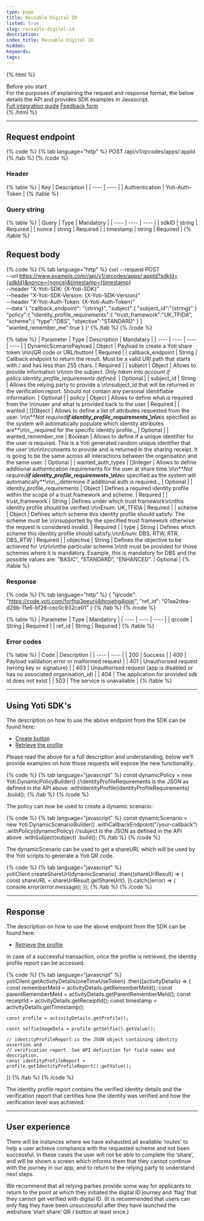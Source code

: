 ```yaml
---
type: page
title: Reusable Digital ID
listed: true
slug: reusable-digital-id
description: 
index_title: Reusable Digital ID
hidden: 
keywords: 
tags: 
---
```


{% html %}
<div class="alert-BYS">
   <div class="alert-title" id="BYS">
      Before you start
   </div>
   <div class="alert-text" >
       For the purposes of explaining the request and response format, the below details the API and provides SDK examples in Javascript.
   </div>
   <div class="alert-links"> 
         <a href="https://developers.yoti.com/digital-id/overview">Full integration guide</a>
      <a target="_self" href="https://forms.gle/aRPdfj7FQav8jycq7">Feedback form</a> 
   </div>
</div>
{% /html %}

---

## Request endpoint

{% code %}
{% tab language="http" %}
POST /api/v1/qrcodes/apps/:appId
{% /tab %}
{% /code %}

### Header

{% table %}
| Key | Description | 
| ---- | ---- | 
| Authentication | Yoti-Auth-Token | 
{% /table %}

### Query string

{% table %}
| Query | Type | Mandatory | 
| ---- | ---- | ---- | 
| sdkID | string | Required | 
| nonce | string | Required | 
| timestamp | string | Required | 
{% /table %}

## Request body

{% code %}
{% tab language="http" %}
curl --request POST \
--url https://www.example.com//api/v1/qrcodes/apps/:appId?sdkId={sdkId}&nonce={nonce}&timestamp={timestamp} \
--header "X-Yoti-SDK: {X-Yoti-SDK}" \
--header "X-Yoti-SDK-Version: {X-Yoti-SDK-Version}" \
--header "X-Yoti-Auth-Token: {X-Yoti-Auth-Token}" \
--data '{
"callback_endpoint": "{string}",
"subject":{
 "subject_id":"{string}"
}
"policy":{
 "identity_profile_requirements":{
   "trust_framework":"UK_TFIDA",
   "scheme":{
     "type":"DBS",
     "objective":"STANDARD"
  }
 }
 "wanted_remember_me":true
}
}'
{% /tab %}
{% /code %}

{% table %}
| Parameter | Type | Description | Mandatary | 
| ---- | ---- | ---- | ---- | 
| DynamicScenarioPayload | Object | Payload to create a Yoti share token \n\n(QR code or URL/button) | Required | 
| callback_endpoint | String | Callback endpoint to return the result. Must be a valid URI path that starts with / and has less than 255 chars. | Required | 
| subject | Object | Allows to provide information \n\non the subject. _Only taken into account if policy.identity_profile_requirements defined._ | Optional | 
| subject_id | String | Allows the relying party to provide a \n\nsubject_id that will be returned in the verification report. Should not contain any personal identifiable information. | Optional | 
| policy | Object | Allows to define what is required from the \n\nuser and what is provided back to the user | Required | 
| wanted | []Object | Allows to define a list of attributes requested from the user. \n\n**_Not required_**_if identity_profile_requirements__\n\n**is specified as the system will automatically populate which identity attributes are**\n\n__required for the specific identity profile._ | Optional | 
| wanted_remember_me | Boolean | Allows to define if a unique identifier for the user is required. This is a Yoti generated random unique identifier that the user \n\n\n\nconsents to provide and is returned in the sharing receipt. It is going to be the same across all interactions between the organisation and the same user. | Optional | 
| wanted_auth_types | []Integer | Allows to define additional authentication requirements for the user at share time.\n\n**_Not required_**_if identity_profile_requirements__\n\n**is specified as the system will automatically**\n\n__determine if additional auth is required._ | Optional | 
| identity_profile_requirements | Object | Defines a required identity profile within the scope of a trust framework and scheme. | Required | 
| trust_framework | String | Defines under which trust framework\n\nthis identity profile should be verified.\n\nEnum: UK_TFIDA | Required | 
| scheme | Object | Defines which scheme this identity profile should satisfy. The scheme must be \n\nsupported by the specified trust framework otherwise the request is considered invalid. | Required | 
| type | String | Defines which scheme this identity profile should satisfy.\n\nEnum: DBS, RTW, RTR, DBS_RTW | Required | 
| objective | String | Defines the objective to be achieved for \n\n\n\nthe particular scheme.\n\nIt must be provided for those schemes where it is mandatory. Example, this is mandatory for DBS and the possible values are: ”BASIC”, “STANDARD”, “ENHANCED”. | Optional | 
{% /table %}

### Response

{% code %}
{% tab language="http" %}
{
 "qrcode": "https://code.yoti.com/forfhq3peurij4ihroiehg4jgiej",
 "ref_id": "01aa2dea-d28b-11e6-bf26-cec0c932ce01"
}
{% /tab %}
{% /code %}

{% table %}
| Parameter | Type | Mandatory | 
| ---- | ---- | ---- | 
| qrcode | String | Required | 
| ref_id | String | Required | 
{% /table %}

### Error codes

{% table %}
| Code | Description | 
| ---- | ---- | 
| 200 | Success | 
| 400 | Payload validation error or malformed request | 
| 401 | Unauthorised request (wrong key or signature) | 
| 403 | Unauthorised request (app is disabled or has no associated organisation_id) | 
| 404 | The application for provided sdk id does not exist | 
| 503 | The service is unavailable | 
{% /table %}

---

## Using Yoti SDK's

The description on how to use the above endpoint from the SDK can be found here:

- [Create button](https://developers.yoti.com/digital-id/createbutton#dynamic-qr)
- [Retrieve the profile](https://developers.yoti.com/digital-id/retrieve-the-profile)

Please read the above for a full description and understanding, below we’ll provide examples on how those requests will expose the new functionality.

{% code %}
{% tab language="javascript" %}
const dynamicPolicy = new Yoti.DynamicPolicyBuilder()
     //identityProfileRequirements is the JSON as defined in the API above
    .withIdentityProfile(identityProfileRequirements)
    .build();
{% /tab %}
{% /code %}

The policy can now be used to create a dynamic scenario:

{% code %}
{% tab language="javascript" %}
const dynamicScenario = new Yoti.DynamicScenarioBuilder()
      .withCallbackEndpoint("/your-callback")
      .withPolicy(dynamicPolicy)
      //subject is the JSON as defined in the API above
      .withSubject(subject)
      .build();
{% /tab %}
{% /code %}

The dynamicScenario can be used to get a shareURL which will be used by the Yoti scripts to generate a Yoti QR code.

{% code %}
{% tab language="javascript" %}
yotiClient.createShareUrl(dynamicScenario)
    .then((shareUrlResult) => {
     const shareURL =  shareUrlResult.getShareUrl(),
    }).catch((error) => {
      console.error(error.message);
    });
{% /tab %}
{% /code %}

---

## Response

The description on how to use the above endpoint from the SDK can be found here:

- [Retrieve the profile](https://developers.yoti.com/digital-id/retrieve-the-profile)

In case of a successful transaction, once the profile is retrieved, the identity profile report can be accessed.

{% code %}
{% tab language="javascript" %}
yotiClient.getActivityDetails(oneTimeUseToken)
  .then((activityDetails) => {
    const rememberMeId = activityDetails.getRememberMeId();
    const parentRememberMeId = activityDetails.getParentRememberMeId();
    const receiptId = activityDetails.getReceiptId();
    const timestamp = activityDetails.getTimestamp();
 
    const profile = activityDetails.getProfile();
 
    const selfieImageData = profile.getSelfie().getValue();
    
    // identityProfileReport is the JSON object containing identity assertion and
    // verification report. See API definition for field names and description.
    const identityProfileReport = profile.getIdentityProfileReport().getValue(); 
    
 
 })
{% /tab %}
{% /code %}

The identity profile report contains the verified identity details and the verification report that certifies how the identity was verified and how the verification level was achieved.

---

## User experience

There will be instances where we have exhausted all available ‘routes’ to help a user achieve compliance with the requested scheme and not been successful.  In these cases the user will not be able to complete the ‘share’, and will be shown a screen which informs them that they cannot continue with the journey in our app, and to return to the relying party to understand next steps.

We recommend that all relying parties provide some way for applicants to return to the point at which they initiated the digital ID journey and ‘flag’ that they cannot get verified with digital ID.  (It is recommended that users can only flag they have been unsuccessful after they have launched the webshare ‘start share’ QR / button at least once.)